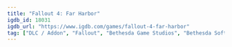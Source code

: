 ```yaml
---
title: "Fallout 4: Far Harbor"
igdb_id: 18031
igdb_url: "https://www.igdb.com/games/fallout-4-far-harbor"
tag: ["DLC / Addon", "Fallout", "Bethesda Game Studios", "Bethesda Softworks", "Shooter", "Role-playing (RPG)", "Single player", "First person", "Third person", "Action", "Science fiction", "Open world"]
---
```

